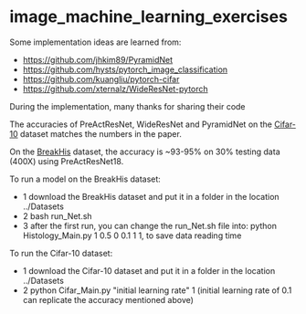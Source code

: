 # image_machine_learning_exercises

Some implementation ideas are learned from:
- https://github.com/jhkim89/PyramidNet
- https://github.com/hysts/pytorch_image_classification
- https://github.com/kuangliu/pytorch-cifar
- https://github.com/xternalz/WideResNet-pytorch

During the implementation, many thanks for sharing their code

The accuracies of PreActResNet, WideResNet and PyramidNet on the [Cifar-10](https://www.cs.toronto.edu/~kriz/cifar.html) dataset matches the numbers in the paper.

On the [BreakHis](https://web.inf.ufpr.br/vri/databases/breast-cancer-histopathological-database-breakhis/) dataset, the accuracy is ~93-95% on 30% testing data (400X) using PreActResNet18.

To run a model on the BreakHis dataset:
- 1 download the BreakHis dataset and put it in a folder in the location ../Datasets
- 2 bash run_Net.sh
- 3 after the first run, you can change the run_Net.sh file into: python Histology_Main.py 1 0.5 0 0.1 1 1, to save data reading time

To run the Cifar-10 dataset:
- 1 download the Cifar-10 dataset and put it in a folder in the location ../Datasets
- 2 python Cifar_Main.py "initial learning rate" 1 (initial learning rate of 0.1 can replicate the accuracy mentioned above)
